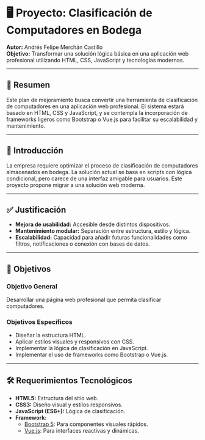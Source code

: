# 🖥️ Proyecto: Clasificación de Computadores en Bodega

**Autor:** Andrés Felipe Merchán Castillo  
**Objetivo:** Transformar una solución lógica básica en una aplicación web profesional utilizando HTML, CSS, JavaScript y tecnologías modernas.

---

## 📌 Resumen

Este plan de mejoramiento busca convertir una herramienta de clasificación de computadores en una aplicación web profesional. El sistema estará basado en HTML, CSS y JavaScript, y se contempla la incorporación de frameworks ligeros como Bootstrap o Vue.js para facilitar su escalabilidad y mantenimiento.

---

## 🧾 Introducción

La empresa requiere optimizar el proceso de clasificación de computadores almacenados en bodega. La solución actual se basa en scripts con lógica condicional, pero carece de una interfaz amigable para usuarios. Este proyecto propone migrar a una solución web moderna.

---

## ✅ Justificación

- **Mejora de usabilidad:** Accesible desde distintos dispositivos.
- **Mantenimiento modular:** Separación entre estructura, estilo y lógica.
- **Escalabilidad:** Capacidad para añadir futuras funcionalidades como filtros, notificaciones o conexión con bases de datos.

---

## 🎯 Objetivos

### Objetivo General
Desarrollar una página web profesional que permita clasificar computadores.

### Objetivos Específicos

- Diseñar la estructura HTML.
- Aplicar estilos visuales y responsivos con CSS.
- Implementar la lógica de clasificación en JavaScript.
- Implementar el uso de frameworks como Bootstrap o Vue.js.

---

## 🛠️ Requerimientos Tecnológicos

- **HTML5:** Estructura del sitio web.
- **CSS3:** Diseño visual y estilos responsivos.
- **JavaScript (ES6+):** Lógica de clasificación.
- **Framework:**  
  - [Bootstrap 5](https://getbootstrap.com): Para componentes visuales rápidos.  
  - [Vue.js](https://vuejs.org): Para interfaces reactivas y dinámicas.
